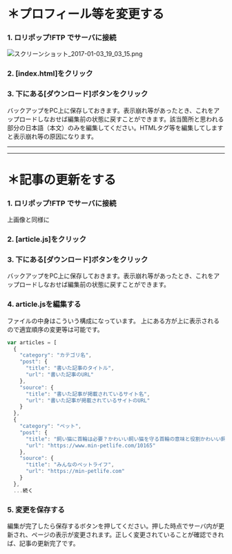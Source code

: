 # ＊プロフィール等を変更する

### 1. ロリポップ!FTP でサーバに接続
![スクリーンショット_2017-01-03_19_03_15.png](https://qiita-image-store.s3.amazonaws.com/0/82699/1df2d571-3b95-2a67-607b-2402a8a108df.png "スクリーンショット_2017-01-03_19_03_15.png")

### 2. [index.html]をクリック
### 3. 下にある[ダウンロード]ボタンをクリック
バックアップをPC上に保存しておきます。表示崩れ等があったとき、これをアップロードしなおせば編集前の状態に戻すことができます。該当箇所と思われる部分の日本語（本文）のみを編集してください。HTMLタグ等を編集してしますと表示崩れ等の原因になります。

---
---


# ＊記事の更新をする
### 1. ロリポップ!FTP でサーバに接続
上画像と同様に
### 2. [article.js]をクリック
### 3. 下にある[ダウンロード]ボタンをクリック
バックアップをPC上に保存しておきます。表示崩れ等があったとき、これをアップロードしなおせば編集前の状態に戻すことができます。
### 4. article.jsを編集する

ファイルの中身はこういう構成になっています。
上にある方が上に表示されるので適宜順序の変更等は可能です。

```article.js
var articles = [
  {
    "category": "カテゴリ名",
    "post": {
      "title": "書いた記事のタイトル",
      "url": "書いた記事のURL"
    },
    "source": {
      "title": "書いた記事が掲載されているサイト名",
      "url": "書いた記事が掲載されているサイトのURL"
    }
  },
  {
    "category": "ペット",
    "post": {
      "title": "飼い猫に首輪は必要？かわいい飼い猫を守る首輪の意味と役割かわいい飼い猫を守る首",
      "url": "https://www.min-petlife.com/10165"
    },
    "source": {
      "title": "みんなのペットライフ",
      "url": "https://min-petlife.com"
    }
  },
  ...続く
```

### 5. 変更を保存する
編集が完了したら保存するボタンを押してください。押した時点でサーバ内が更新され、ページの表示が変更されます。正しく変更されていることが確認できれば、記事の更新完了です。
